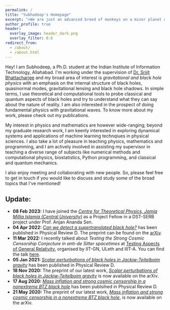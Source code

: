 ```yaml
---
permalink: /
title: "Subhodeep's Homepage"
excerpt: ">We are just an advanced breed of monkeys on a minor planet of a very average star. But we can understand the universe. That makes us something very special. <br/> -- Stephen Hawking (Der Spiegel, 16 Oct 1988)"
author_profile: true
header:
  overlay_image: header_dark.png
  overlay_filter: 0.6
redirect_from:
  - /about/
  - /about.html
---
```


Hey! I am Subhodeep, a Ph.D. student at the Indian Institute of Information Technology, Allahabad. I'm working under the supervision of [Dr. Srijit Bhattacharjee](http://profile.iiita.ac.in/srijit/) and my broad area of interest is *gravitational and black hole physics* with an emphasis on the internal structure of black holes, quasinormal modes, gravitational lensing and black hole shadows. In simple terms, I use theoretical and computational tools to probe classical and quantum aspects of black holes and try to understand what they can say about the nature of reality. I am also interested in the prospect of doing fundamental physics with gravitational waves. To know more about my work, please check out my publications.

My interest in physics and mathematics are however wide-ranging; beyond my graduate research work, I am keenly interested in exploring dynamical systems and applications of machine learning technqiues in physical sciences. I also take a lot of pleasure in teaching physics, mathematics and programming, and I am actively involved in assisting my supervisor in teaching a diverse range of subjects like numerical methods and computational physics, biostatistics, Python programming, and classical and quantum mechanics.

I also enjoy meeting and collaborating with new people. So, please feel free to get in touch if you would like to discuss and study some of the broad topics that I've mentioned!

Update:
-------
- **08 Feb 2023:** I have joined the [*Centre for Theoretical Physics, Jamia Millia Islamia (Central University)*](https://www.ctp-jamia.res.in/) as a Project Fellow in a DST-SERB project under Prof. Anjan Ananda Sen.
- **04 Apr 2022:** [*Can we detect a supertranslated black hole?*](https://doi.org/10.1103/PhysRevD.105.084001) has been published in Physical Review D. The preprint can be found on the [arXiv](https://doi.org/10.48550/arXiv.2110.03547).
- **11 Mar 2022:** I recently talked about *Testing the Strong Cosmic Censorship Conjecture in anti-de Sitter spacetimes* at [Testing Aspects of General Relativity](https://events.iitgn.ac.in/2022/gr/), organised by IIT-GN, ULeth and IIIT-A. You can find the talk [here](https://www.youtube.com/watch?v=2VA1N6MXTb8&t=194s).
- **05 Jan 2021:** [*Scalar perturbations of black holes in Jackiw-Teitelboim gravity*](https://doi.org/10.1103/PhysRevD.103.024008) has been published in Physical Review D.
- **18 Nov 2020:** The preprint of our latest work, [*Scalar perturbations of black holes in Jackiw-Teitelboim gravity*](https://arxiv.org/abs/2011.08179) is now available on the arXiv.
- **17 Aug 2020:** [*Mass inflation and strong cosmic censorship in a nonextreme BTZ black hole*](https://doi.org/10.1103/PhysRevD.102.044030) has been publsihed in Physical Review D.
- **21 May 2020:** The preprint of our latest work, [*Mass inflation and strong cosmic censorship in a nonextreme BTZ black hole*](https://arxiv.org/abs/2005.09705), is now available on the arXiv.
